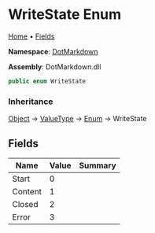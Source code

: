 # WriteState Enum

[Home](../../README.md) &#x2022; [Fields](#fields)

**Namespace**: [DotMarkdown](../README.md)

**Assembly**: DotMarkdown\.dll

```csharp
public enum WriteState
```

### Inheritance

[Object](https://docs.microsoft.com/en-us/dotnet/api/system.object) &#x2192; [ValueType](https://docs.microsoft.com/en-us/dotnet/api/system.valuetype) &#x2192; [Enum](https://docs.microsoft.com/en-us/dotnet/api/system.enum) &#x2192; WriteState

## Fields

| Name | Value | Summary |
| ---- | ----- | ------- |
| Start | 0 |
| Content | 1 |
| Closed | 2 |
| Error | 3 |

